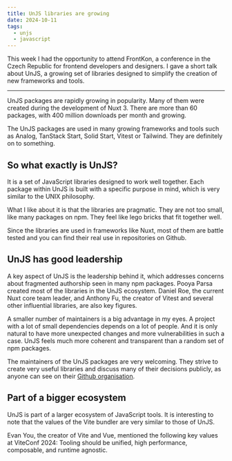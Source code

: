 ```yaml
---
title: UnJS libraries are growing
date: 2024-10-11
tags:
  - unjs
  - javascript
---
```


This week I had the opportunity to attend FrontKon, a conference in the Czech Republic for frontend developers and designers. I gave a short talk about UnJS, a growing set of libraries designed to simplify the creation of new frameworks and tools.

---

UnJS packages are rapidly growing in popularity. Many of them were created during the development of Nuxt 3. There are more than 60 packages, with 400 million downloads per month and growing.

The UnJS packages are used in many growing frameworks and tools such as Analog, TanStack Start, Solid Start, Vitest or Tailwind. They are definitely on to something.

## So what exactly is UnJS?

It is a set of JavaScript libraries designed to work well together.
Each package within UnJS is built with a specific purpose in mind, which is very similar to the UNIX philosophy.

What I like about it is that the libraries are pragmatic. They are not too small, like many packages on npm. They feel like lego bricks that fit together well.

Since the libraries are used in frameworks like Nuxt, most of them are battle tested and you can find their real use in repositories on Github.

## UnJS has good leadership

A key aspect of UnJS is the leadership behind it, which addresses concerns about fragmented authorship seen in many npm packages. Pooya Parsa created most of the libraries in the UnJS ecosystem. Daniel Roe, the current Nuxt core team leader, and Anthony Fu, the creator of Vitest and several other influential libraries, are also key figures.

A smaller number of maintainers is a big advantage in my eyes. A project with a lot of small dependencies depends on a lot of people. And it is only natural to have more unexpected changes and more vulnerabilities in such a case. UnJS feels much more coherent and transparent than a random set of npm packages.

The maintainers of the UnJS packages are very welcoming. They strive to create very useful libraries and discuss many of their decisions publicly, as anyone can see on their [Github organisation](https://github.com/unjs).

## Part of a bigger ecosystem

UnJS is part of a larger ecosystem of JavaScript tools. It is interesting to note that the values of the Vite bundler are very similar to those of UnJS.

Evan You, the creator of Vite and Vue, mentioned the following key values at ViteConf 2024: Tooling should be unified, high performance, composable, and runtime agnostic.
